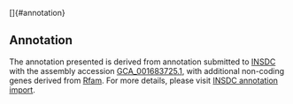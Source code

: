 []{#annotation}

Annotation
----------

The annotation presented is derived from annotation submitted to
[INSDC](http://www.insdc.org) with the assembly accession
[GCA\_001683725.1](http://www.ebi.ac.uk/ena/data/view/GCA_001683725.1),
with additional non-coding genes derived from
[Rfam](http://rfam.xfam.org/). For more details, please visit [INSDC
annotation
import](http://ensemblgenomes.org/info/data/insdc_annotation).
